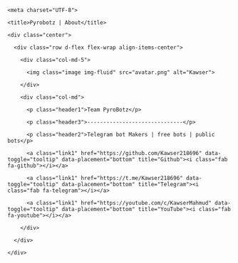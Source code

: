 <!DOCTYPE html>

<html>

  <head>

    <meta charset="UTF-8">

  <meta name="viewport" content="width=device-width,initial-scale=1">

    <title>Pyrobotz | About</title>

  <meta name="Kawser218696" content="MD KAWSER MAHMUD">

  <meta name="description" content="I am a Student, YouTuber,Learner,Runner,Hacker,Cracker,Fucker,Carder,Lover,Binner.I am from Bangladesh and I Love Bangladesh.">

  <link rel="shortcut icon" href="avatar2.jpg" type="image/vnd.microsoft.icon">

  <link rel="stylesheet" href="https://use.fontawesome.com/releases/v5.11.2/css/all.css" integrity="sha384-KA6wR/X5RY4zFAHpv/CnoG2UW1uogYfdnP67Uv7eULvTveboZJg0qUpmJZb5VqzN" crossorigin="anonymous">

  <link href="https://fonts.googleapis.com/css?family=Righteous|Ubuntu+Mono&display=swap" rel="stylesheet">

  <link rel="stylesheet" href="https://stackpath.bootstrapcdn.com/bootstrap/4.3.1/css/bootstrap.min.css" integrity="sha384-ggOyR0iXCbMQv3Xipma34MD+dH/1fQ784/j6cY/iJTQUOhcWr7x9JvoRxT2MZw1T" crossorigin="anonymous">

  <link rel="stylesheet" href="main.css" type="text/css">

  </head>

  <body>

  <div id="particles-js"></div>

  <div class="container">

    <div class="center">

      <div class="row d-flex flex-wrap align-items-center">

        <div class="col-md-5">

          <img class="image img-fluid" src="avatar.png" alt="Kawser">

        </div>

        <div class="col-md">

          <p class="header1">Team PyroBotz</p>

          <p class="header3">------------------------------</p>

          <p class="header2">Telegram bot Makers | free bots | public bots</p>

          <a class="link1" href="https://github.com/Kawser218696" data-toggle="tooltip" data-placement="bottom" title="Github"><i class="fab fa-github"></i></a>

          <a class="link1" href="https://t.me/Kawser218696" data-toggle="tooltip" data-placement="bottom" title="Telegram"><i class="fab fa-telegram"></i></a>

          <a class="link1" href="https://youtube.com/c/KawserMahmud" data-toggle="tooltip" data-placement="bottom" title="YouTube"><i class="fab fa-youtube"></i></a>

        </div>

      </div>

    </div>

  </div>

  </body>

</html>
